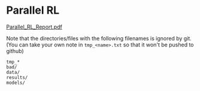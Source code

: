 # Parallel RL


[Parallel_RL_Report.pdf](https://github.com/yinhsuan/parallel-RL/files/11561635/Parallel_RL_Report.pdf)



Note that the directories/files with the following filenames is ignored by git.
(You can take your own note in `tmp_<name>.txt` so that it won't be pushed to github)

```
tmp_*
bad/
data/
results/
models/
```
